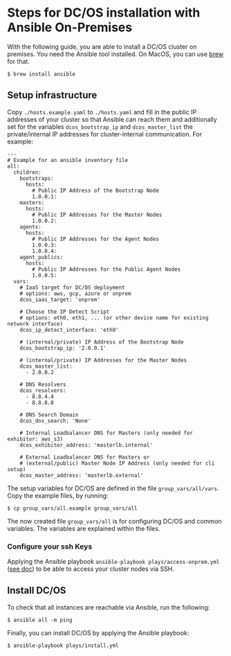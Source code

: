 # Steps for DC/OS installation with Ansible On-Premises

With the following guide, you are able to install a DC/OS cluster on premises. You need the Ansible tool installed.
On MacOS, you can use [brew](https://brew.sh/) for that.

```shell
$ brew install ansible
```

## Setup infrastructure

Copy `./hosts.example.yaml` to `./hosts.yaml` and fill in the public IP addresses of your cluster so that Ansible can reach them and additionally set for the variables `dcos_bootstrap_ip` and `dcos_master_list` the private/internal IP addresses for cluster-internal communication. For example:

```
---
# Example for an ansible inventory file
all:
  children:
    bootstraps:
      hosts:
        # Public IP Address of the Bootstrap Node
        1.0.0.1:
    masters:
      hosts:
        # Public IP Addresses for the Master Nodes
        1.0.0.2:
    agents:
      hosts:
        # Public IP Addresses for the Agent Nodes
        1.0.0.3:
        1.0.0.4:
    agent_publics:
      hosts:
        # Public IP Addresses for the Public Agent Nodes
        1.0.0.5:
  vars:
    # IaaS target for DC/OS deployment
    # options: aws, gcp, azure or onprem
    dcos_iaas_target: 'onprem'

    # Choose the IP Detect Script
    # options: eth0, eth1, ... (or other device name for existing network interface)
    dcos_ip_detect_interface: 'eth0'

    # (internal/private) IP Address of the Bootstrap Node
    dcos_bootstrap_ip: '2.0.0.1'

    # (internal/private) IP Addresses for the Master Nodes
    dcos_master_list:
      - 2.0.0.2

    # DNS Resolvers
    dcos_resolvers:
      - 8.8.4.4
      - 8.8.8.8

    # DNS Search Domain
    dcos_dns_search: 'None'

    # Internal Loadbalancer DNS for Masters (only needed for exhibitor: aws_s3)
    dcos_exhibitor_address: 'masterlb.internal'

    # External Loadbalancer DNS for Masters or
    # (external/public) Master Node IP Address (only needed for cli setup)
    dcos_master_address: 'masterlb.external'
```

The setup variables for DC/OS are defined in the file `group_vars/all/vars`. Copy the example files, by running:

```shell
$ cp group_vars/all.example group_vars/all
```

The now created file `group_vars/all` is for configuring DC/OS and common variables. The variables are explained within the files.

### Configure your ssh Keys

Applying the Ansible playbook `ansible-playbook plays/access-onprem.yml` ([see doc](ACCESS_ONPREM.md)) to be able to access your cluster nodes via SSH.

## Install DC/OS

To check that all instances are reachable via Ansible, run the following:

```shell
$ ansible all -m ping
```

Finally, you can install DC/OS by applying the Ansible playbook:

```shell
$ ansible-playbook plays/install.yml
```
